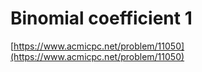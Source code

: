# Binomial coefficient 1

[https://www.acmicpc.net/problem/11050](https://www.acmicpc.net/problem/11050)